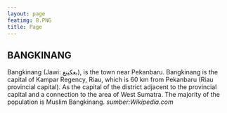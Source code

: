 ```yaml
---
layout: page
featimg: 8.PNG
title: Page
---
```

## BANGKINANG

Bangkinang (Jawi: بغكينغ‎), is the town near Pekanbaru. Bangkinang is the capital of Kampar Regency, Riau, which is 60 km from Pekanbaru (Riau provincial capital). As the capital of the district adjacent to the provincial capital and a connection to the area of West Sumatra. The majority of the population is Muslim Bangkinang.
_sumber:Wikipedia.com_
